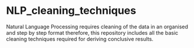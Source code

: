 # NLP_cleaning_techniques
Natural Language Processing requires cleaning of the data in an organised and step by step format therefore, this repository includes all the basic cleaning techniques required for deriving conclusive results.
